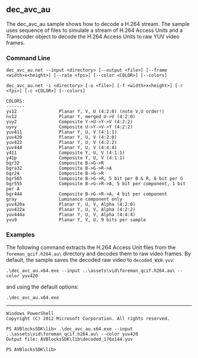 ## dec_avc_au

The dec_avc_au sample shows how to decode a H.264 stream. The sample uses sequence of files to simulate a stream of H.264 Access Units and a Transcoder object to decode the H.264 Access Units to raw YUV video frames.       

### Command Line

	dec_avc_au.net --input <directory> [--output <file>] [--frame <width>x<height>] [--rate <fps>] [--color <COLOR>] [--colors]

	dec_avc_au.net -i <directory> [-o <file>] [-f <width>x<height>] [-r <fps>] [-c <COLOR>] [--colors]
 
	COLORS:
	-------
	yv12                Planar Y, V, U (4:2:0) (note V,U order!)
	nv12                Planar Y, merged U->V (4:2:0)
	yuy2                Composite Y->U->Y->V (4:2:2)
	uyvy                Composite U->Y->V->Y (4:2:2)
	yuv411              Planar Y, U, V (4:1:1)
	yuv420              Planar Y, U, V (4:2:0)
	yuv422              Planar Y, U, V (4:2:2)
	yuv444              Planar Y, U, V (4:4:4)
	y411                Composite Y, U, V (4:1:1)
	y41p                Composite Y, U, V (4:1:1)
	bgr32               Composite B->G->R
	bgra32              Composite B->G->R->A
	bgr24               Composite B->G->R
	bgr565              Composite B->G->R, 5 bit per B & R, 6 bit per G
	bgr555              Composite B->G->R->A, 5 bit per component, 1 bit per A
	bgr444              Composite B->G->R->A, 4 bit per component
	gray                Luminance component only
	yuv420a             Planar Y, U, V, Alpha (4:2:0)
	yuv422a             Planar Y, U, V, Alpha (4:2:2)
	yuv444a             Planar Y, U, V, Alpha (4:4:4)
	yvu9                Planar Y, V, U, 9 bits per sample

###	Examples

The following command extracts the H.264 Access Unit files from the `foreman_qcif.h264.au\` directory and decodes them to raw video frames. By default, the sample saves the decoded raw video to `decoded_WxH.yuv`:
	
	.\dec_avc_au.x64.exe --input ..\assets\vid\foreman_qcif.h264.au\ --color yuv420

and using the default options:

	.\dec_avc_au.x64.exe
***

	Windows PowerShell
	Copyright (C) 2012 Microsoft Corporation. All rights reserved.
	
	PS AVBlocksSDK\lib> .\dec_avc_au.x64.exe --input ..\assets\vid\foreman_qcif.h264.au\ --color yuv420
	Output file: AVBlocksSDK\lib\decoded_176x144.yuv

	PS AVBlocksSDK\lib>
